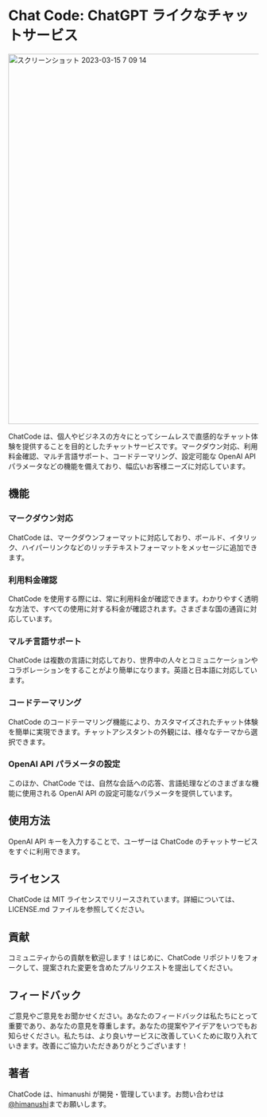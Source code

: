 # Chat Code: ChatGPT ライクなチャットサービス

<img width="743" alt="スクリーンショット 2023-03-15 7 09 14" src="https://user-images.githubusercontent.com/27812830/225153626-1f81afa6-c06a-4cfb-9340-79999503b3a1.png">

ChatCode は、個人やビジネスの方々にとってシームレスで直感的なチャット体験を提供することを目的としたチャットサービスです。マークダウン対応、利用料金確認、マルチ言語サポート、コードテーマリング、設定可能な OpenAI API パラメータなどの機能を備えており、幅広いお客様ニーズに対応しています。

## 機能

### マークダウン対応

ChatCode は、マークダウンフォーマットに対応しており、ボールド、イタリック、ハイパーリンクなどのリッチテキストフォーマットをメッセージに追加できます。

### 利用料金確認

ChatCode を使用する際には、常に利用料金が確認できます。わかりやすく透明な方法で、すべての使用に対する料金が確認されます。さまざまな国の通貨に対応しています。

### マルチ言語サポート

ChatCode は複数の言語に対応しており、世界中の人々とコミュニケーションやコラボレーションをすることがより簡単になります。英語と日本語に対応しています。

### コードテーマリング

ChatCode のコードテーマリング機能により、カスタマイズされたチャット体験を簡単に実現できます。チャットアシスタントの外観には、様々なテーマから選択できます。

### OpenAI API パラメータの設定

このほか、ChatCode では、自然な会話への応答、言語処理などのさまざまな機能に使用される OpenAI API の設定可能なパラメータを提供しています。

## 使用方法

OpenAI API キーを入力することで、ユーザーは ChatCode のチャットサービスをすぐに利用できます。

## ライセンス

ChatCode は MIT ライセンスでリリースされています。詳細については、LICENSE.md ファイルを参照してください。

## 貢献

コミュニティからの貢献を歓迎します！はじめに、ChatCode リポジトリをフォークして、提案された変更を含めたプルリクエストを提出してください。

## フィードバック

ご意見やご意見をお聞かせください。あなたのフィードバックは私たちにとって重要であり、あなたの意見を尊重します。あなたの提案やアイデアをいつでもお知らせください。私たちは、より良いサービスに改善していくために取り入れていきます。改善にご協力いただきありがとうございます！

## 著者

ChatCode は、himanushi が開発・管理しています。お問い合わせは[@himanushi](https://twitter.com/himanushi777)までお願いします。
